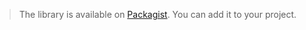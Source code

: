 <blockquote class="lang-specific PHP">
<p>The library is available on <a target="_blank" href="https://packagist.org/packages/breinify/brein-engine-api">Packagist</a>.
You can add it to your project.</p>
</blockquote>